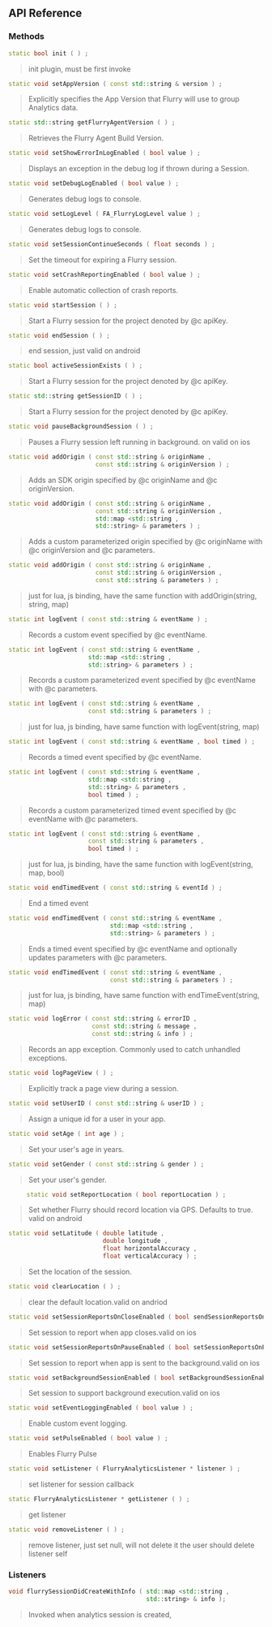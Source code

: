 ## API Reference

### Methods
```cpp
static bool init ( ) ;
```
> init plugin, must be first invoke

```cpp
static void setAppVersion ( const std::string & version ) ;
```
> Explicitly specifies the App Version that Flurry will use to group Analytics data.

```cpp
static std::string getFlurryAgentVersion ( ) ;
```
> Retrieves the Flurry Agent Build Version.

```cpp
static void setShowErrorInLogEnabled ( bool value ) ;
```
> Displays an exception in the debug log if thrown during a Session.

```cpp
static void setDebugLogEnabled ( bool value ) ;
```
> Generates debug logs to console.

```cpp
static void setLogLevel ( FA_FlurryLogLevel value ) ;
```
> Generates debug logs to console.

```cpp
static void setSessionContinueSeconds ( float seconds ) ;
```
> Set the timeout for expiring a Flurry session.

```cpp
static void setCrashReportingEnabled ( bool value ) ;
```
> Enable automatic collection of crash reports.

```cpp
static void startSession ( ) ;
```
> Start a Flurry session for the project denoted by @c apiKey.

```cpp
static void endSession ( ) ;
```
> end session, just valid on android

```cpp
static bool activeSessionExists ( ) ;
```
> Start a Flurry session for the project denoted by @c apiKey.

```cpp
static std::string getSessionID ( ) ;
```
> Start a Flurry session for the project denoted by @c apiKey.

```cpp
static void pauseBackgroundSession ( ) ;
```
> Pauses a Flurry session left running in background. on valid on ios

```cpp
static void addOrigin ( const std::string & originName ,
                        const std::string & originVersion ) ;
```
> Adds an SDK origin specified by @c originName and @c originVersion.

```cpp
static void addOrigin ( const std::string & originName ,
                        const std::string & originVersion ,
                        std::map <std::string ,
                        std::string> & parameters ) ;
```
> Adds a custom parameterized origin specified by @c originName with @c originVersion and @c parameters.

```cpp
static void addOrigin ( const std::string & originName ,
                        const std::string & originVersion ,
                        const std::string & parameters ) ;
```
> just for lua, js binding, have the same function with addOrigin(string, string, map)

```cpp
static int logEvent ( const std::string & eventName ) ;
```
> Records a custom event specified by @c eventName.

```cpp
static int logEvent ( const std::string & eventName ,
                      std::map <std::string ,
                      std::string> & parameters ) ;
```
> Records a custom parameterized event specified by @c eventName with @c parameters.

```cpp
static int logEvent ( const std::string & eventName ,
                      const std::string & parameters ) ;
```
> just for lua, js binding, have same function with logEvent(string, map)

```cpp
static int logEvent ( const std::string & eventName , bool timed ) ;
```
> Records a timed event specified by @c eventName.

```cpp
static int logEvent ( const std::string & eventName ,
                      std::map <std::string ,
                      std::string> & parameters ,
                      bool timed ) ;
```
> Records a custom parameterized timed event specified by @c eventName with @c parameters.

```cpp
static int logEvent ( const std::string & eventName ,
                      const std::string & parameters ,
                      bool timed ) ;
```
> just for lua, js binding, have the same function with logEvent(string, map, bool)

```cpp
static void endTimedEvent ( const std::string & eventId ) ;
```
> End a timed event

```cpp
static void endTimedEvent ( const std::string & eventName ,
                            std::map <std::string ,
                            std::string> & parameters ) ;
```
> Ends a timed event specified by @c eventName and optionally updates parameters with @c parameters.

```cpp
static void endTimedEvent ( const std::string & eventName ,
                            const std::string & parameters ) ;
```
> just for lua, js binding, have same function with endTimeEvent(string, map)

```cpp
static void logError ( const std::string & errorID ,
                       const std::string & message ,
                       const std::string & info ) ;
```
> Records an app exception. Commonly used to catch unhandled exceptions.

```cpp
static void logPageView ( ) ;
```
> Explicitly track a page view during a session.

```cpp
static void setUserID ( const std::string & userID ) ;
```
> Assign a unique id for a user in your app.

```cpp
static void setAge ( int age ) ;
```
> Set your user's age in years.

```cpp
static void setGender ( const std::string & gender ) ;
```
> Set your user's gender.

```cpp
	 static void setReportLocation ( bool reportLocation ) ;
```
> Set whether Flurry should record location via GPS. Defaults to true. valid on android

```cpp
static void setLatitude ( double latitude ,
                          double longitude ,
                          float horizontalAccuracy ,
                          float verticalAccuracy ) ;
```
> Set the location of the session.

```cpp
static void clearLocation ( ) ;
```
> clear the default location.valid on andriod

```cpp
static void setSessionReportsOnCloseEnabled ( bool sendSessionReportsOnClose ) ;
```
> Set session to report when app closes.valid on ios

```cpp
static void setSessionReportsOnPauseEnabled ( bool setSessionReportsOnPauseEnabled ) ;
```
> Set session to report when app is sent to the background.valid on ios

```cpp
static void setBackgroundSessionEnabled ( bool setBackgroundSessionEnabled ) ;
```
> Set session to support background execution.valid on ios

```cpp
static void setEventLoggingEnabled ( bool value ) ;
```
> Enable custom event logging.

```cpp
static void setPulseEnabled ( bool value ) ;
```
> Enables Flurry Pulse

```cpp
static void setListener ( FlurryAnalyticsListener * listener ) ;
```
> set listener for session callback

```cpp
static FlurryAnalyticsListener * getListener ( ) ;
```
> get listener

```cpp
static void removeListener ( ) ;
```
> remove listener, just set null, will not delete it
        the user should delete listener self


### Listeners
```cpp
void flurrySessionDidCreateWithInfo ( std::map <std::string ,
                                      std::string> & info );
```
> Invoked when analytics session is created,
